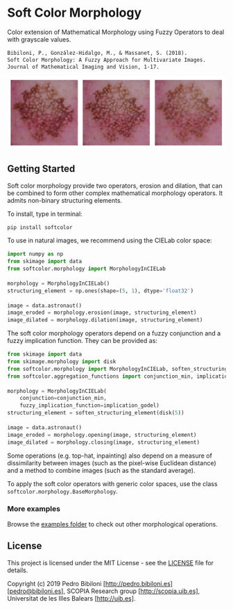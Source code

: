 # Soft Color Morphology

Color extension of Mathematical Morphology using Fuzzy Operators to deal with grayscale values.

```
Bibiloni, P., González-Hidalgo, M., & Massanet, S. (2018). 
Soft Color Morphology: A Fuzzy Approach for Multivariate Images. 
Journal of Mathematical Imaging and Vision, 1-17.
```

![Opening and closing of a dermatoscopic image using soft color morphology](README_example.png)


## Getting Started

Soft color morphology provide two operators, erosion and dilation, that can be combined to form other complex 
mathematical morphology operators. It admits non-binary structuring elements.

To install, type in terminal:
```bash
pip install softcolor
```

To use in natural images, we recommend using the CIELab color space:
```python
import numpy as np
from skimage import data
from softcolor.morphology import MorphologyInCIELab

morphology = MorphologyInCIELab()
structuring_element = np.ones(shape=(5, 1), dtype='float32')

image = data.astronaut()
image_eroded = morphology.erosion(image, structuring_element)
image_dilated = morphology.dilation(image, structuring_element)
```

The soft color morphology operators depend on a fuzzy conjunction and a fuzzy implication function.
They can be provided as:
```python
from skimage import data
from skimage.morphology import disk
from softcolor.morphology import MorphologyInCIELab, soften_structuring_element
from softcolor.aggregation_functions import conjunction_min, implication_godel

morphology = MorphologyInCIELab(
    conjunction=conjunction_min,
    fuzzy_implication_function=implication_godel)
structuring_element = soften_structuring_element(disk(5))

image = data.astronaut()
image_eroded = morphology.opening(image, structuring_element)
image_dilated = morphology.closing(image, structuring_element)
```

Some operations (e.g. top-hat, inpainting) also depend on a measure of dissimilarity between images (such as the 
pixel-wise Euclidean distance) and a method to combine images (such as the standard average).

To apply the soft color operators with generic color spaces, use the class `softcolor.morphology.BaseMorphology`.


### More examples

Browse the [examples folder](examples) to check out other morphological operations.


## License

This project is licensed under the MIT License - see the [LICENSE](LICENSE) file for details.

Copyright (c) 2019 Pedro Bibiloni [http://pedro.bibiloni.es]  [pedro@bibiloni.es],
SCOPIA Research group [http://scopia.uib.es], 
Universitat de les Illes Balears [http://uib.es].
